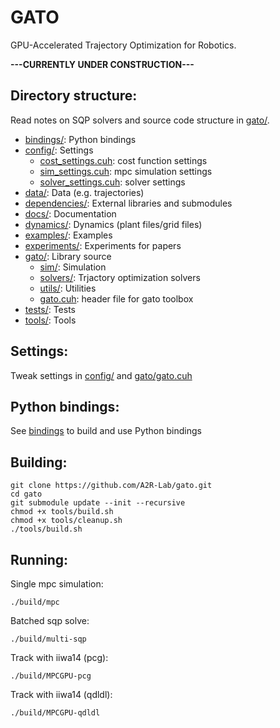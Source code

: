 # GATO
GPU-Accelerated Trajectory Optimization for Robotics.


**---CURRENTLY UNDER CONSTRUCTION---**


## Directory structure:
Read notes on SQP solvers and source code structure in [gato/](gato).

- [bindings/](bindings/): Python bindings
- [config/](config/): Settings
    - [cost_settings.cuh](config/cost_settings.h): cost function settings
    - [sim_settings.cuh](config/sim_settings.h): mpc simulation settings
    - [solver_settings.cuh](config/solver_settings.h): solver settings
- [data/](data/): Data (e.g. trajectories)
- [dependencies/](dependencies/): External libraries and submodules
- [docs/](docs/): Documentation
- [dynamics/](dynamics/): Dynamics (plant files/grid files)
- [examples/](examples/): Examples
- [experiments/](experiments/): Experiments for papers
- [gato/](gato/): Library source
    - [sim/](gato/sim/): Simulation
    - [solvers/](gato/solvers/): Trjactory optimization solvers
    - [utils/](gato/utils/): Utilities
    - [gato.cuh](gato/gato.cuh): header file for gato toolbox
- [tests/](tests/): Tests
- [tools/](tools/): Tools

## Settings:
Tweak settings in [config/](config/) and [gato/gato.cuh](gato/gato.cuh)

## Python bindings:
See [bindings](bindings) to build and use Python bindings

## Building:
```
git clone https://github.com/A2R-Lab/gato.git
cd gato
git submodule update --init --recursive
chmod +x tools/build.sh
chmod +x tools/cleanup.sh
./tools/build.sh
```

## Running:
Single mpc simulation:
```
./build/mpc
```

Batched sqp solve:
```
./build/multi-sqp
```

Track with iiwa14 (pcg):
```
./build/MPCGPU-pcg
```

Track with iiwa14 (qdldl):
```
./build/MPCGPU-qdldl
```
